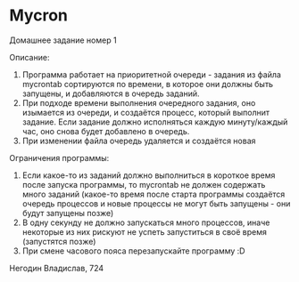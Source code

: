 # Mycron

Домашнее задание номер 1

Описание:
  1) Программа работает на приоритетной очереди - задания из файла mycrontab сортируются по времени, в которое они должны быть запущены, и добавляются в очередь заданий.
  2) При подходе времени выполнения очередного задания, оно изымается из очереди, и создаётся процесс, который выполнит задание. Если задание должно исполняться каждую минуту/каждый час, оно снова будет добавлено в очередь.
  3) При изменении файла очередь удаляется и создаётся новая
  
Ограничения программы:
  1) Если какое-то из заданий должно выполниться в короткое время после запуска программы, то mycrontab не должен содержать много заданий (какое-то время после старта программы создаётся очередь процессов и новые процессы не могут быть запущены - они будут запущены позже)
  2) В одну секунду не должно запускаться много процессов, иначе некоторые из них рискуют не успеть запуститься в своё время (запустятся позже)
  3) При смене часового пояса перезапускайте программу :D

Негодин Владислав, 724
